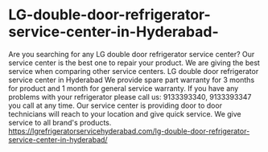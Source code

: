 # LG-double-door-refrigerator-service-center-in-Hyderabad-
 Are you searching for any LG double door refrigerator service center? Our service center is the best one to repair your product.  We are giving the best service when comparing other service centers. LG double door refrigerator service center in Hyderabad We provide spare part warranty for 3 months for product and 1 month for general service warranty.  If you have any problems with your refrigerator please call us: 9133393340, 9133393347 you call at any time. Our service center is providing door to door technicians will reach to your location and give quick service. We give service to all brand's products.  https://lgrefrigeratorservicehyderabad.com/lg-double-door-refrigerator-service-center-in-hyderabad/
